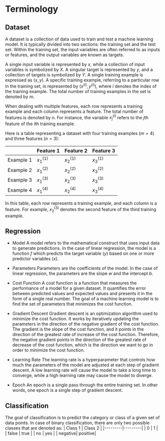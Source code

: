 # Terminology

## Dataset
A dataset is a collection of data used to train and test a machine learning model. It is typically divided into two sections: the training set and the test set. Within the training set, the input variables are often referred to as inputs or features, and the output variables are known as targets.

A single input variable is represented by $x$, while a collection of input variables is symbolized by $X$. A singular target is represented by $y$, and a collection of targets is symbolized by $Y$. A single training example is expressed as $(x, y)$. A specific training example, referring to a particular row in the training set, is represented by $(x^{(i)}, y^{(i)})$, where $i$ denotes the index of the training example. The total number of training examples in the set is denoted by $m$.

When dealing with multiple features, each row represents a training example and each column represents a feature. The total number of features is denoted by $n$. For instance, the variable $x_j^{(i)}$ refers to the $j$th feature of the $i$th training example.

Here is a table representing a dataset with four training examples ($m=4$) and three features ($n=3$):

|         | Feature 1 | Feature 2 | Feature 3 |
|---------|-----------|-----------|-----------|
| Example 1 | $x_1^{(1)}$ | $x_2^{(1)}$ | $x_3^{(1)}$ |
| Example 2 | $x_1^{(2)}$ | $x_2^{(2)}$ | $x_3^{(2)}$ |
| Example 3 | $x_1^{(3)}$ | $x_2^{(3)}$ | $x_3^{(3)}$ |
| Example 4 | $x_1^{(4)}$ | $x_2^{(4)}$ | $x_3^{(4)}$ |


In this table, each row represents a training example, and each column is a feature. For example, $x_2^{(3)}$ denotes the second feature of the third training example.

## Regression
- Model
A model refers to the mathematical construct that uses input data to generate predictions. In the case of linear regression, the model is a function $f$ which predicts the target variable $(y)$ based on one or more predictor variables $(x)$.

- Parameters
Parameters are the coefficients of the model. In the case of linear regression, the parameters are the slope $w$ and the intercept $b$.

- Cost Function
A cost function is a function that measures the performance of a model for a given dataset. It quantifies the error between predicted values and expected values and presents it in the form of a single real number. The goal of a machine learning model is to find the set of parameters that minimizes the cost function.

- Gradient Descent
Gradient descent is an optimization algorithm used to minimize the cost function. It works by iteratively updating the parameters in the direction of the negative gradient of the cost function. The gradient is the slope of the cost function, and it points in the direction of the greatest rate of increase of the cost function. Therefore, the negative gradient points in the direction of the greatest rate of decrease of the cost function, which is the direction we want to go in order to minimize the cost function.

- Learning Rate
The learning rate is a hyperparameter that controls how much the parameters of the model are adjusted at each step of gradient descent. A low learning rate will cause the model to take a long time to converge, while a high learning rate may cause the model to diverge.

- Epoch
An epoch is a single pass through the entire training set. In other words, one epoch is a single step of gradient descent.

## Classification
The goal of classification is to predict the category or class of a given set of data points. In case of binary classification, there are only two possible classes that are denoted as:
| Class 1 | Class 2 |
|---------|---------|
| 0       | 1       |
| false   | true    |
| no      | yes     |
| negative| positive|
